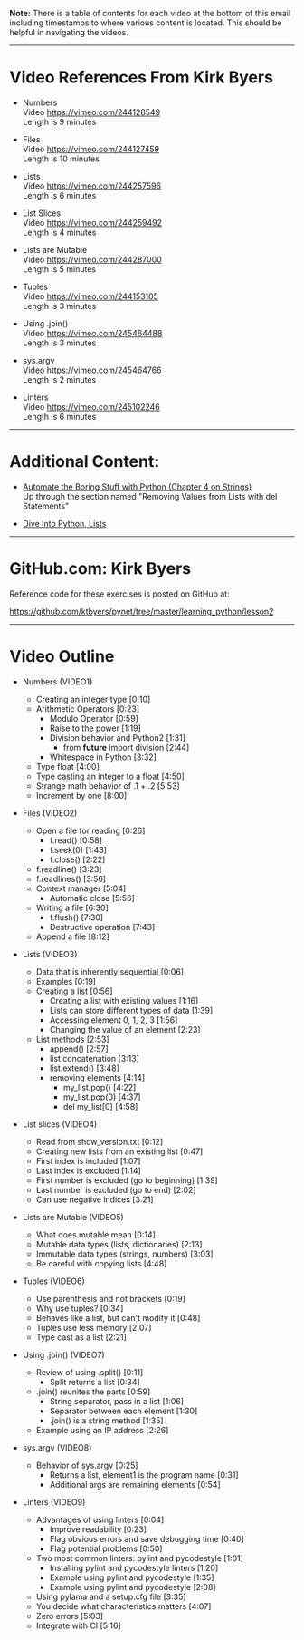 
**Note:** There is a table of contents for each video at the bottom of this email including timestamps to where various content is located. This should be helpful in navigating the videos.

---

# Video References From Kirk Byers

- Numbers<br>
Video https://vimeo.com/244128549<br>
Length is 9 minutes<br>

- Files<br>
Video https://vimeo.com/244127459<br>
Length is 10 minutes<br>

- Lists<br>
Video https://vimeo.com/244257596<br>
Length is 6 minutes<br>

- List Slices<br>
Video https://vimeo.com/244259492<br>
Length is 4 minutes  <br>

- Lists are Mutable<br>
Video https://vimeo.com/244287000<br>
Length is 5 minutes<br>

- Tuples<br>
Video https://vimeo.com/244153105<br>
Length is 3 minutes<br>

- Using .join()<br>
​Video https://vimeo.com/245464488<br>
Length is 3 minutes<br>

- sys.argv<br>
Video https://vimeo.com/245464766<br>
Length is 2 minutes<br>

- Linters<br>
Video https://vimeo.com/245102246<br>
Length is 6 minutes<br>

---

# Additional Content:

- [Automate the Boring Stuff with Python (Chapter 4 on Strings)](https://t.dripemail2.com/c/eyJhY2NvdW50X2lkIjoiNDI1NDQ5NyIsImRlbGl2ZXJ5X2lkIjoiMzh0dzhnZXhxdTF2dW5sdnp2bWkiLCJ1cmwiOiJodHRwczovL2F1dG9tYXRldGhlYm9yaW5nc3R1ZmYuY29tL2NoYXB0ZXI0Lz9fX3M9bGt4YTM4aGwwdnBzd3F0MzhpZDYifQ)
<br>Up through the section named "Removing Values from Lists with del Statements"

- [Dive Into Python, Lists](https://t.dripemail2.com/c/eyJhY2NvdW50X2lkIjoiNDI1NDQ5NyIsImRlbGl2ZXJ5X2lkIjoiMzh0dzhnZXhxdTF2dW5sdnp2bWkiLCJ1cmwiOiJodHRwczovL3d3dy5kaXZlaW50by5vcmcvcHl0aG9uMy9uYXRpdmUtZGF0YXR5cGVzLmh0bWw_X19zPWxreGEzOGhsMHZwc3dxdDM4aWQ2I2xpc3RzIn0)

---

# GitHub.com: Kirk Byers
Reference code for these exercises is posted on GitHub at:

https://github.com/ktbyers/pynet/tree/master/learning_python/lesson2

---

# Video Outline

- Numbers (VIDEO1)
   - Creating an integer type  [0:10]
   - Arithmetic Operators [0:23]
      - Modulo Operator [0:59]
      - Raise to the power [1:19]
      - Division behavior and Python2 [1:31]
         - from __future__ import division [2:44]
      - Whitespace in Python [3:32]
   - Type float [4:00]
   - Type casting an integer to a float [4:50]
   - Strange math behavior of .1 + .2 [5:53]
   - Increment by one [8:00]
 
- Files (VIDEO2)
   - Open a file for reading [0:26]
      - f.read() [0:58]
      - f.seek(0) [1:43]
      - f.close() [2:22]
   - f.readline() [3:23]
   - f.readlines() [3:56]
   - Context manager [5:04]
      - Automatic close [5:56]
   - Writing a file [6:30]
      - f.flush() [7:30]
      - Destructive operation [7:43]
   - Append a file [8:12]
 
- Lists (VIDEO3)
   - Data that is inherently sequential [0:06]
   - Examples [0:19]
   - Creating a list [0:56]
      - Creating a list with existing values [1:16]
      - Lists can store different types of data [1:39]
      - Accessing element 0, 1, 2, 3 [1:56]
      - Changing the value of an element [2:23]
   - List methods [2:53]
      - append() [2:57]
      - list concatenation [3:13]
      - list.extend() [3:48]
      - removing elements [4:14]
         - my_list.pop() [4:22]
         - my_list.pop(0) [4:37]
         - del my_list[0] [4:58]
 
- List slices (VIDEO4)
   - Read from show_version.txt [0:12]
   - Creating new lists from an existing list [0:47]
   - First index is included [1:07]
   - Last index is excluded [1:14]
   - First number is excluded (go to beginning) [1:39]
   - Last number is excluded (go to end) [2:02]
   - Can use negative indices [3:21]
 
- Lists are Mutable (VIDEO5)
   - What does mutable mean [0:14]
   - Mutable data types (lists, dictionaries) [2:13]
   - Immutable data types (strings, numbers) [3:03]
   - Be careful with copying lists [4:48]
- Tuples (VIDEO6)
   - Use parenthesis and not brackets [0:19]
   - Why use tuples? [0:34]
   - Behaves like a list, but can't modify it [0:48]
   - Tuples use less memory [2:07]
   - Type cast as a list [2:21]
- Using .join() (VIDEO7)
   - Review of using .split()   [0:11]
      - Split returns a list   [0:34]
   - .join() reunites the parts   [0:59]
      - String separator, pass in a list   [1:06]
      - Separator between each element   [1:30] 
      - .join() is a string method   [1:35]
   - Example using an IP address   [2:26]
- sys.argv (VIDEO8)
   - Behavior of sys.argv   [0:25]
      - Returns a list, element1 is the program name   [0:31]
      - Additional args are remaining elements   [0:54]
- Linters (VIDEO9)
   - Advantages of using linters [0:04]
      - Improve readability [0:23]
      - Flag obvious errors and save debugging time [0:40]
      - Flag potential problems [0:50]
   - Two most common linters: pylint and pycodestyle [1:01]
      - Installing pylint and pycodestyle linters [1:20]
      - Example using pylint and pycodestyle [1:35]
      - Example using pylint and pycodestyle [2:08]
   - Using pylama and a setup.cfg file [3:35]
   - You decide what characteristics matters [4:07]
   - Zero errors [5:03]
   - Integrate with CI [5:16]
